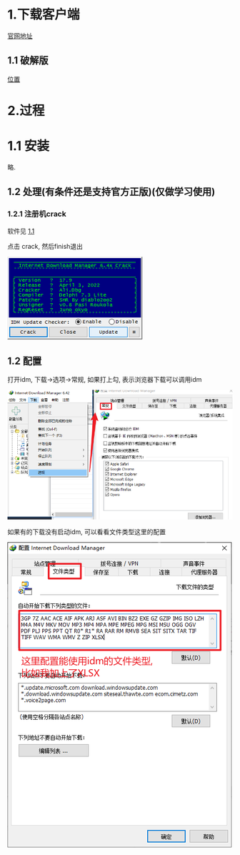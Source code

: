 # 1.下载客户端

[官网地址](https://www.internetdownloadmanager.com/)

## 1.1 破解版

[位置](./安装包/idm/)

# 2.过程

# 1.1 安装

略.

## 1.2 处理(有条件还是支持官方正版)(仅做学习使用)

### 1.2.1 注册机crack

软件见 [1.1](#11-破解版)

点击 crack, 然后finish退出

![1708584102117](image/2.idm/1708584102117.png)

## 1.2 配置

打开idm,  下载->选项->常规, 如果打上勾, 表示浏览器下载可以调用idm

![1708584390073](image/2.idm/1708584390073.png)

如果有的下载没有启动idm, 可以看看文件类型这里的配置

![1708584545357](image/2.idm/1708584545357.png)
